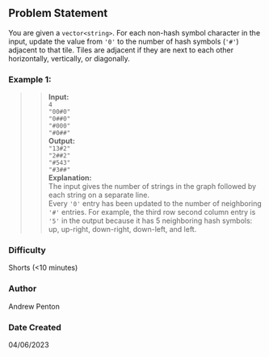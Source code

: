## Problem Statement
You are given a `vector<string>`. For each non-hash symbol character in the input, update the value from `'0'` to the number of hash symbols (`'#'`) adjacent to that tile. Tiles are adjacent if they are next to each other horizontally, vertically, or diagonally.
&nbsp;
### Example 1:
>> **Input:** \
>> `4` \
>> `"00#0"` \
>> `"0##0"` \
>> `"#000"` \
>> `"#0##"` \
>> **Output:** \
>> `"13#2"` \
>> `"2##2"` \
>> `"#543"` \
>> `"#3##"` \
>> **Explanation:** \
>> The input gives the number of strings in the graph followed by each string on a separate line. \
>> Every `'0'` entry has been updated to the number of neighboring `'#'` entries.
>> For example, the third row second column entry is `'5'` in the output because it has 5 neighboring hash symbols:
>> up, up-right, down-right, down-left, and left.

### Difficulty
Shorts (&lt;10 minutes)

### Author
Andrew Penton

### Date Created
04/06/2023